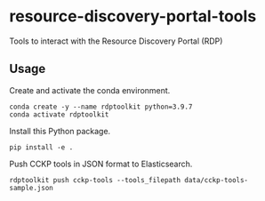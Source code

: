 # resource-discovery-portal-tools
Tools to interact with the Resource Discovery Portal (RDP)

## Usage

Create and activate the conda environment.

```console
conda create -y --name rdptoolkit python=3.9.7
conda activate rdptoolkit
```

Install this Python package.

```console
pip install -e .
```

Push CCKP tools in JSON format to Elasticsearch.

```console
rdptoolkit push cckp-tools --tools_filepath data/cckp-tools-sample.json
```
